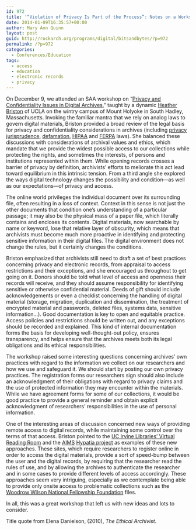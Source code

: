 ```yaml
---
id: 972
title: '“Violation of Privacy Is Part of the Process”: Notes on a Workshop on Privacy and Access Considerations in Digital Collections'
date: 2014-01-09T16:35:57+00:00
author: Mary Ann Quinn
layout: post
guid: http://rockarch.org/programs/digital/bitsandbytes/?p=972
permalink: /?p=972
categories:
  - Conferences/Education
tags:
  - access
  - education
  - electronic records
  - privacy
---
```

On December 9, we attended an SAA workshop on “[Privacy and Confidentiality Issues in Digital Archives](http://www2.archivists.org/prof-education/course-catalog/tst-privacy-and-confidentiality-issues-in-digital-archives-das),” taught by a dynamic [Heather Briston](http://www2.archivists.org/prof-education/faculty/heather-briston) of UCLA on the wintry campus of Mount Holyoke in South Hadley, Massachusetts. Invoking the familiar mantra that we rely on analog laws to govern digital materials, Briston provided a broad review of the legal basis for privacy and confidentiality considerations in archives (including [privacy](http://www2.archivists.org/glossary/terms/p/privacy) [jurisprudence](https://en.wikipedia.org/wiki/Privacy_laws_of_the_United_States), [defamation](https://en.wikipedia.org/wiki/Defamation), [HIPAA](http://www2.archivists.org/glossary/terms/h/health-insurance-portability-and-accountability-act) and [FERPA](http://www2.archivists.org/glossary/terms/f/family-educational-rights-and-privacy-act) laws). She balanced these discussions with considerations of archival values and ethics, which mandate that we provide the widest possible access to our collections while protecting the rights, and sometimes the interests, of persons and institutions represented within them. While opening records crosses a barrier of privacy by definition, archivists’ efforts to meliorate this act lead toward equilibrium in this intrinsic tension. From a third angle she explored the ways digital technology changes the possibility and condition—as well as our expectations—of privacy and access.<!--more-->

The online world privileges the individual document over its surrounding file, often resulting in a loss of context. Context in this sense is not just the other documents that condition one’s understanding of a particular passage; it may also be the physical mass of a paper file, which literally contains and encloses its contents. Digital materials, now searchable by name or keyword, lose that relative layer of obscurity, which means that archivists must become much more proactive in identifying and protecting sensitive information in their digital files. The digital environment does not change the rules, but it certainly changes the conditions.

Briston emphasized that archivists still need to draft a set of best practices concerning privacy and electronic records, from appraisal to access restrictions and their exceptions, and she encouraged us throughout to get going on it. Donors should be told what level of access and openness their records will receive, and they should assume responsibility for identifying sensitive or otherwise confidential material. Deeds of gift should include acknowledgements or even a checklist concerning the handling of digital material (storage, migration, duplication and dissemination, the treatment of encrypted material and passwords, deleted files, systems data, sensitive information&#8230;). Good documentation is key to open and equitable practice. Access policies and restrictions should be written out, and any exceptions should be recorded and explained. This kind of internal documentation forms the basis for developing well-thought-out policy, ensures transparency, and helps ensure that the archives meets both its legal obligations and its ethical responsibilities.

The workshop raised some interesting questions concerning archives’ own practices with regard to the information we collect on our researchers and how we use and safeguard it. We should start by posting our own privacy practices. The registration forms our researchers sign should also include an acknowledgment of their obligations with regard to privacy claims and the use of protected information they may encounter within the materials. While we have agreement forms for some of our collections, it would be good practice to provide a general reminder and obtain explicit acknowledgment of researchers’ responsibilities in the use of personal information.

One of the interesting areas of discussion concerned new ways of providing remote access to digital records, while maintaining some control over the terms of that access. Briston pointed to the [UC Irvine Libraries’ Virtual Reading Room](http://special.lib.uci.edu/using/virtual-reading-room-application-form.html) and the [AIMS](https://wiki.duraspace.org/display/HYPAT/Home) [Hypatia project](http://hypatia-demo.stanford.edu/) as examples of these new approaches. These sites, which require researchers to register online in order to access the digital materials, provide a sort of speed-bump between the user and the digital records, by requiring that the researcher read the rules of use, and by allowing the archives to authenticate the researcher and in some cases to provide different levels of access accordingly. These approaches seem very intriguing, especially as we contemplate being able to provide only onsite access to problematic collections such as the [Woodrow Wilson National Fellowship Foundation](http://www.rockarch.org/collections/nonrockorgs/wwilson.php) files.

In all, this was a great workshop that left us with new ideas and lots to consider.

Title quote from Elena Danielson, (2010), _The Ethical Archivist_.